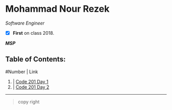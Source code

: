 # Mohammad Nour Rezek
*Software Engineer*
- [x] **First** on class 2018.

***MSP***

## Table of Contents:
#Number | Link
1. | [Code 201 Day 1](https://mohammad-nour-rezek.github.io/Reading-Notes/reading-notes-day1)
2. | [Code 201 Day 2](https://mohammad-nour-rezek.github.io/Reading-Notes/reading-notes-day2)


***
> copy right